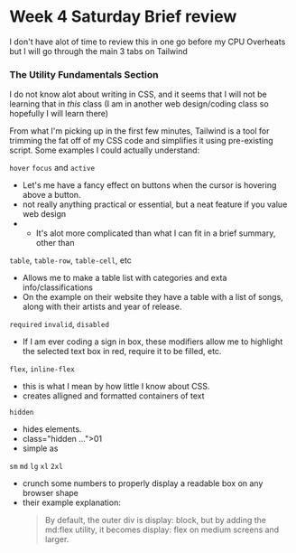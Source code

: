 # Week 4 Saturday Brief review

I don't have alot of time to review this in one go before my CPU Overheats but I will go through the main 3 tabs on Tailwind

### The Utility Fundamentals Section
I do not know alot about writing in CSS, and it seems that I will not be learning that in *this* class (I am in another web design/coding class so hopefully I will learn there)

From what I'm picking up in the first few minutes, Tailwind is a tool for trimming the fat off of my CSS code and simplifies it using pre-existing script. Some examples I could actually understand:

`hover` `focus` and `active`
- Let's me have a fancy effect on buttons when the cursor is hovering above a button.
- not really anything practical or essential, but a neat feature if you value web design
- - It's alot more complicated than what I can fit in a brief summary, other than

`table`, `table-row`, `table-cell`, etc
- Allows me to make a table list with categories and exta info/classifications
- On the example on their website they have a table with a list of songs, along with their artists and year of release.

`required` `invalid`, `disabled`
- If I am ever coding a sign in box, these modifiers allow me to highlight the selected text box in red, require it to be filled, etc.

`flex`, `inline-flex` 
- this is what I mean by how little I know about CSS.
- creates alligned and formatted containers of text

`hidden`
- hides elements.
- <div> class="hidden ...">01</div>
- simple as

`sm` `md` `lg` `xl` `2xl`
- crunch some numbers to properly display a readable box on any browser shape
- their example explanation:
  > By default, the outer div is display: block, but by adding the md:flex utility, it becomes display: flex on medium screens and larger.


